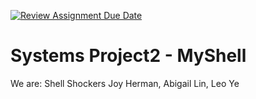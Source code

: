 [![Review Assignment Due Date](https://classroom.github.com/assets/deadline-readme-button-22041afd0340ce965d47ae6ef1cefeee28c7c493a6346c4f15d667ab976d596c.svg)](https://classroom.github.com/a/Tfg6waJb)
# Systems Project2 - MyShell
We are: Shell Shockers
Joy Herman, Abigail Lin, Leo Ye
